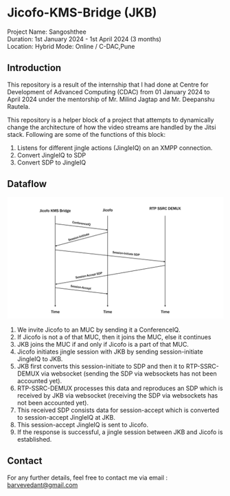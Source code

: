 # Jicofo-KMS-Bridge (JKB)
Project Name: Sangoshthee  
Duration: 1st January 2024 - 1st April 2024 (3 months)  
Location: Hybrid Mode: Online / C-DAC,Pune

## Introduction
This repository is a result of the internship that I had done at Centre for Development of Advanced Computing (CDAC) from 01 January 2024 to April 2024 under the mentorship of Mr. Milind Jagtap and Mr. Deepanshu Rautela.

This repository is a helper block of a project that attempts to dynamically change the architecture of how the video streams are handled by the Jitsi stack.
Following are some of the functions of this block:

1. Listens for different jingle actions (JingleIQ) on an XMPP connection.
2. Convert JingleIQ to SDP
3. Convert SDP to JingleIQ

## Dataflow
![dataflow](https://github.com/vedantbarve/Jicofo-KMS-Bridge/blob/final/assets/dataflow.png?raw=true)

1. We invite Jicofo to an MUC by sending it a ConferenceIQ.
2. If Jicofo is not a of that MUC, then it joins the MUC, else it continues
3. JKB joins the MUC if and only if Jicofo is a part of that MUC.
4. Jicofo initiates jingle session with JKB by sending session-initiate JingleIQ to JKB.
5. JKB first converts this session-initiate to SDP and then it to RTP-SSRC-DEMUX via websocket (sending the SDP via websockets has not been accounted yet).
6. RTP-SSRC-DEMUX processes this data and reproduces an SDP which is received by JKB via websocket (receiving the SDP via websockets has not been accounted yet).
7. This received SDP consists data for session-accept which is converted to session-accept JingleIQ at JKB.
8. This session-accept JingleIQ is sent to Jicofo.
9. If the response is successful, a jingle session between JKB and Jicofo is established.

## Contact
For any further details, feel free to contact me via email : barvevedant@gmail.com
